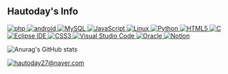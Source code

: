 <h2>Hautoday's Info</h2>


<a href="https://github.com/Hautoday/php" target="_blank">
    <img alt="php" src="https://img.shields.io/badge/PHP-777BB4?logo=PHP&logoColor=white"/>
</a>
<a href="https://github.com/Hautoday/Android" target="_blank">
    <img alt="android" src="https://img.shields.io/badge/Android-3DDC84?logo=Android Studio&logoColor=white"/>
</a>

<a href="https://github.com/Hautoday/sql" target="_blank">
    <img alt="MySQL" src="https://img.shields.io/badge/MySQL-4479A1?logo=MySQL&logoColor=white"/>
</a>
<a href="https://github.com/Hautoday/JavaScript" target="_blank">
    <img alt="JavaScript" src="https://img.shields.io/badge/JavaScript-F7DF1E?logo=JavaScript&logoColor=white"/>
</a>

<a href="https://github.com/Hautoday/Linux" target="_blank">
    <img alt="Linux" src="https://img.shields.io/badge/Linux-FCC624?logo=Linux&logoColor=white"/>
</a>

<a href="https://github.com/Hautoday/Python" target="_blank">
    <img alt="Python" src="https://img.shields.io/badge/Python-3776AB?logo=Python&logoColor=white"/>
</a>

<a href="https://github.com/Hautoday/html" target="_blank">
    <img alt="HTML5" src="https://img.shields.io/badge/HTML5-E34F26?logo=HTML5&logoColor=white"/>
</a>

<a href="https://github.com/Hautoday/C" target="_blank">
    <img alt="C" src="https://img.shields.io/badge/C-A8B9CC?logo=C&logoColor=white"/>
</a>

<a href="https://github.com/Hautoday/Java" target="_blank">
    <img alt="Eclipse IDE" src="https://img.shields.io/badge/Eclipse IDE-2C2255?logo=Eclipse IDE&logoColor=white"/>
</a>
<a href="" target="_blank">
    <img alt="CSS3" src="https://img.shields.io/badge/CSS3-1572B6?logo=CSS3&logoColor=white"/>
</a>

<a href="" target="_blank">
    <img alt="Visual Studio Code" src="https://img.shields.io/badge/Visual Studio Code-007ACC?logo=Visual Studio Code&logoColor=white"/>
</a>
<a href="" target="_blank">
    <img alt="Oracle" src="https://img.shields.io/badge/Oracle-F80000?logo=Oracle&logoColor=white"/>
</a>
<a href="" target="_blank">
    <img alt="Notion" src="https://img.shields.io/badge/Notion-000000?logo=Notion&logoColor=white"/>
</a>


![Anurag's GitHub stats](https://github-readme-stats.vercel.app/api?username=hautoday&show_icons=true&theme=react)

<a href="" target="_blank">
    <img alt="hautoday27@naver.com" src="https://img.shields.io/badge/hautoday27@naver.com-EA4335?logo=Gmail&logoColor=white"/>
</a>
